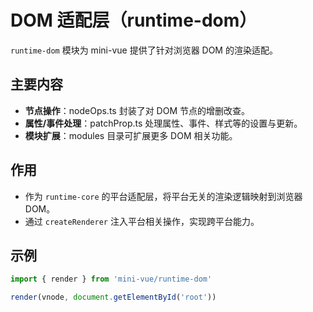 # DOM 适配层（runtime-dom）

`runtime-dom` 模块为 mini-vue 提供了针对浏览器 DOM 的渲染适配。

## 主要内容

- **节点操作**：nodeOps.ts 封装了对 DOM 节点的增删改查。
- **属性/事件处理**：patchProp.ts 处理属性、事件、样式等的设置与更新。
- **模块扩展**：modules 目录可扩展更多 DOM 相关功能。

## 作用

- 作为 `runtime-core` 的平台适配层，将平台无关的渲染逻辑映射到浏览器 DOM。
- 通过 `createRenderer` 注入平台相关操作，实现跨平台能力。

## 示例

```js
import { render } from 'mini-vue/runtime-dom'

render(vnode, document.getElementById('root'))
``` 